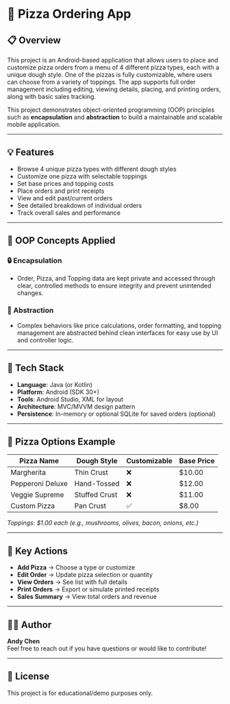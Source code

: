 # 🍕 Pizza Ordering App

## 📋 Overview
This project is an Android-based application that allows users to place and customize pizza orders from a menu of 4 different pizza types, each with a unique dough style. One of the pizzas is fully customizable, where users can choose from a variety of toppings. The app supports full order management including editing, viewing details, placing, and printing orders, along with basic sales tracking.

This project demonstrates object-oriented programming (OOP) principles such as **encapsulation** and **abstraction** to build a maintainable and scalable mobile application.

---

## 💡 Features

- Browse 4 unique pizza types with different dough styles
- Customize one pizza with selectable toppings
- Set base prices and topping costs
- Place orders and print receipts
- View and edit past/current orders
- See detailed breakdown of individual orders
- Track overall sales and performance

---

## 🧠 OOP Concepts Applied

### 🔒 Encapsulation
- Order, Pizza, and Topping data are kept private and accessed through clear, controlled methods to ensure integrity and prevent unintended changes.

### 🧩 Abstraction
- Complex behaviors like price calculations, order formatting, and topping management are abstracted behind clean interfaces for easy use by UI and controller logic.

---

## 📱 Tech Stack

- **Language**: Java (or Kotlin)
- **Platform**: Android (SDK 30+)
- **Tools**: Android Studio, XML for layout
- **Architecture**: MVC/MVVM design pattern
- **Persistence**: In-memory or optional SQLite for saved orders (optional)

---

## 🛒 Pizza Options Example

| Pizza Name       | Dough Style    | Customizable | Base Price |
|------------------|----------------|--------------|------------|
| Margherita       | Thin Crust     | ❌           | $10.00     |
| Pepperoni Deluxe | Hand-Tossed    | ❌           | $12.00     |
| Veggie Supreme   | Stuffed Crust  | ❌           | $11.00     |
| Custom Pizza     | Pan Crust      | ✅           | $8.00      |

*Toppings: $1.00 each (e.g., mushrooms, olives, bacon, onions, etc.)*

---

## 🧪 Key Actions

- **Add Pizza** → Choose a type or customize  
- **Edit Order** → Update pizza selection or quantity  
- **View Orders** → See list with full details  
- **Print Orders** → Export or simulate printed receipts  
- **Sales Summary** → View total orders and revenue

---

## 👨‍🍳 Author

**Andy Chen**  
Feel free to reach out if you have questions or would like to contribute!

---

## 📜 License

This project is for educational/demo purposes only.

